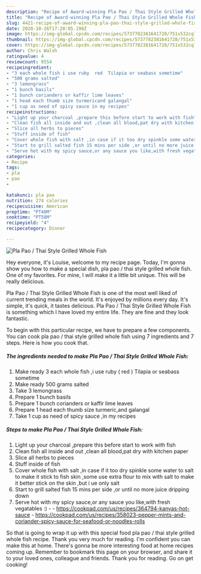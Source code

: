 ```yaml
---
description: "Recipe of Award-winning Pla Pao / Thai Style Grilled Whole Fish"
title: "Recipe of Award-winning Pla Pao / Thai Style Grilled Whole Fish"
slug: 4421-recipe-of-award-winning-pla-pao-thai-style-grilled-whole-fish
date: 2020-10-26T17:20:05.198Z
image: https://img-global.cpcdn.com/recipes/5737782381641728/751x532cq70/pla-pao-thai-style-grilled-whole-fish-recipe-main-photo.jpg
thumbnail: https://img-global.cpcdn.com/recipes/5737782381641728/751x532cq70/pla-pao-thai-style-grilled-whole-fish-recipe-main-photo.jpg
cover: https://img-global.cpcdn.com/recipes/5737782381641728/751x532cq70/pla-pao-thai-style-grilled-whole-fish-recipe-main-photo.jpg
author: Chris Walsh
ratingvalue: 4
reviewcount: 9554
recipeingredient:
- "3 each whole fish i use ruby  red  Tilapia or seabass sometime"
- "500 grams salted"
- "3 lemongrass"
- "1 bunch basils"
- "1 bunch corianders or kaffir lime leaves"
- "1 head each thumb size turmericand galangal"
- "1 cup as need of spicy sauce in my recipes"
recipeinstructions:
- "Light up your charcoal ,prepare this before start to work with fish"
- "Clean fish all inside and out ,clean all blood,pat dry with kitchen paper"
- "Slice all herbs to pieces"
- "Stuff inside of fish"
- "Cover whole fish with salt ,in case if it too dry spinkle some water to salt to make it stick to fish skin ,some use extra flour to mix with salt to make it better stick on the skin ,but i ue only salt"
- "Start to grill salted fish 15 mins per side ,or until no more juice dripping down"
- "Serve hot with my spicy sauce,or any sauce you like,with fresh vegatables :)  https://cookpad.com/us/recipes/364794-kanyas-hot-sauce https://cookpad.com/us/recipes/358023-pepper-mints-and-coriander-spicy-sauce-for-seafood-or-noodles-rolls"
categories:
- Recipe
tags:
- pla
- pao
- 

katakunci: pla pao  
nutrition: 274 calories
recipecuisine: American
preptime: "PT40M"
cooktime: "PT58M"
recipeyield: "4"
recipecategory: Dinner

---
```



![Pla Pao / Thai Style Grilled Whole Fish](https://img-global.cpcdn.com/recipes/5737782381641728/751x532cq70/pla-pao-thai-style-grilled-whole-fish-recipe-main-photo.jpg)

Hey everyone, it's Louise, welcome to my recipe page. Today, I'm gonna show you how to make a special dish, pla pao / thai style grilled whole fish. One of my favorites. For mine, I will make it a little bit unique. This will be really delicious.



Pla Pao / Thai Style Grilled Whole Fish is one of the most well liked of current trending meals in the world. It's enjoyed by millions every day. It's simple, it's quick, it tastes delicious. Pla Pao / Thai Style Grilled Whole Fish is something which I have loved my entire life. They are fine and they look fantastic.


To begin with this particular recipe, we have to prepare a few components. You can cook pla pao / thai style grilled whole fish using 7 ingredients and 7 steps. Here is how you cook that.

<!--inarticleads1-->

##### The ingredients needed to make Pla Pao / Thai Style Grilled Whole Fish:

1. Make ready 3 each whole fish ,i use ruby ( red ) Tilapia or seabass sometime
1. Make ready 500 grams salted
1. Take 3 lemongrass
1. Prepare 1 bunch basils
1. Prepare 1 bunch corianders or kaffir lime leaves
1. Prepare 1 head each thumb size turmeric,and galangal
1. Take 1 cup as need of spicy sauce ,in my recipes




<!--inarticleads2-->

##### Steps to make Pla Pao / Thai Style Grilled Whole Fish:

1. Light up your charcoal ,prepare this before start to work with fish
1. Clean fish all inside and out ,clean all blood,pat dry with kitchen paper
1. Slice all herbs to pieces
1. Stuff inside of fish
1. Cover whole fish with salt ,in case if it too dry spinkle some water to salt to make it stick to fish skin ,some use extra flour to mix with salt to make it better stick on the skin ,but i ue only salt
1. Start to grill salted fish 15 mins per side ,or until no more juice dripping down
1. Serve hot with my spicy sauce,or any sauce you like,with fresh vegatables :) -  - https://cookpad.com/us/recipes/364794-kanyas-hot-sauce - https://cookpad.com/us/recipes/358023-pepper-mints-and-coriander-spicy-sauce-for-seafood-or-noodles-rolls




So that is going to wrap it up with this special food pla pao / thai style grilled whole fish recipe. Thank you very much for reading. I'm confident you can make this at home. There's gonna be more interesting food at home recipes coming up. Remember to bookmark this page on your browser, and share it to your loved ones, colleague and friends. Thank you for reading. Go on get cooking!
